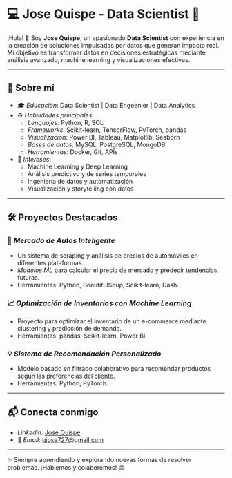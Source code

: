 # 💻 Jose Quispe - Data Scientist 🚀

¡Hola! 👋 Soy **Jose Quispe**, un apasionado **Data Scientist** con experiencia en la creación de soluciones impulsadas por datos que generan impacto real. Mi objetivo es transformar datos en decisiones estratégicas mediante análisis avanzado, machine learning y visualizaciones efectivas.

---

## 🌟 Sobre mí

- 🎓 *Educación*: Data Scientist | Data Engeenier | Data Analytics
- ⚙️ *Habilidades principales*:
  - *Lenguajes*: Python, R, SQL
  - *Frameworks*: Scikit-learn, TensorFlow, PyTorch, pandas
  - *Visualización*: Power BI, Tableau, Matplotlib, Seaborn
  - *Bases de datos*: MySQL, PostgreSQL, MongoDB
  - *Herramientas*: Docker, Git, APIs
- 🤖 *Intereses*:
  - Machine Learning y Deep Learning
  - Análisis predictivo y de series temporales
  - Ingeniería de datos y automatización
  - Visualización y storytelling con datos

---

## 🛠️ Proyectos Destacados

### 🚗 *Mercado de Autos Inteligente*
- Un sistema de scraping y análisis de precios de automóviles en diferentes plataformas.
- *Modelos ML* para calcular el precio de mercado y predecir tendencias futuras.
- Herramientas: Python, BeautifulSoup, Scikit-learn, Dash.

### 📈 *Optimización de Inventarios con Machine Learning*
- Proyecto para optimizar el inventario de un e-commerce mediante clustering y predicción de demanda.
- Herramientas: pandas, Scikit-learn, Power BI.

### 💡 *Sistema de Recomendación Personalizado*
- Modelo basado en filtrado colaborativo para recomendar productos según las preferencias del cliente.
- Herramientas: Python, PyTorch.

---

## 📬 Conecta conmigo

-  *Linkedin*: [Jose Quispe](www.linkedin.com/in/qjose/)
- 📧 *Email*: [qjose727@gmail.com](mailto:qjose727@gmail.com)

---

✨ Siempre aprendiendo y explorando nuevas formas de resolver problemas. ¡Hablemos y colaboremos! 😊
